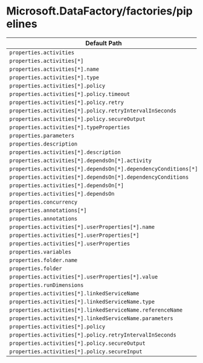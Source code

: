 # Microsoft.DataFactory/factories/pipelines

| Default Path | Alias |
|---|---|
| `properties.activities` | `Microsoft.DataFactory/factories/pipelines/activities` |
| `properties.activities[*]` | `Microsoft.DataFactory/factories/pipelines/activities[*]` |
| `properties.activities[*].name` | `Microsoft.DataFactory/factories/pipelines/activities[*].name` |
| `properties.activities[*].type` | `Microsoft.DataFactory/factories/pipelines/activities[*].type` |
| `properties.activities[*].policy` | `Microsoft.DataFactory/factories/pipelines/activities[*].policy` |
| `properties.activities[*].policy.timeout` | `Microsoft.DataFactory/factories/pipelines/activities[*].policy.timeout` |
| `properties.activities[*].policy.retry` | `Microsoft.DataFactory/factories/pipelines/activities[*].policy.retry` |
| `properties.activities[*].policy.retryIntervalInSeconds` | `Microsoft.DataFactory/factories/pipelines/activities[*].policy.retryIntervalInSeconds` |
| `properties.activities[*].policy.secureOutput` | `Microsoft.DataFactory/factories/pipelines/activities[*].policy.secureOutput` |
| `properties.activities[*].typeProperties` | `Microsoft.DataFactory/factories/pipelines/activities[*].typeProperties` |
| `properties.parameters` | `Microsoft.DataFactory/factories/pipelines/parameters` |
| `properties.description` | `Microsoft.DataFactory/factories/pipelines/description` |
| `properties.activities[*].description` | `Microsoft.DataFactory/factories/pipelines/activities[*].description` |
| `properties.activities[*].dependsOn[*].activity` | `Microsoft.DataFactory/factories/pipelines/activities[*].dependsOn[*].activity` |
| `properties.activities[*].dependsOn[*].dependencyConditions[*]` | `Microsoft.DataFactory/factories/pipelines/activities[*].dependsOn[*].dependencyConditions[*]` |
| `properties.activities[*].dependsOn[*].dependencyConditions` | `Microsoft.DataFactory/factories/pipelines/activities[*].dependsOn[*].dependencyConditions` |
| `properties.activities[*].dependsOn[*]` | `Microsoft.DataFactory/factories/pipelines/activities[*].dependsOn[*]` |
| `properties.activities[*].dependsOn` | `Microsoft.DataFactory/factories/pipelines/activities[*].dependsOn` |
| `properties.concurrency` | `Microsoft.DataFactory/factories/pipelines/concurrency` |
| `properties.annotations[*]` | `Microsoft.DataFactory/factories/pipelines/annotations[*]` |
| `properties.annotations` | `Microsoft.DataFactory/factories/pipelines/annotations` |
| `properties.activities[*].userProperties[*].name` | `Microsoft.DataFactory/factories/pipelines/activities[*].userProperties[*].name` |
| `properties.activities[*].userProperties[*]` | `Microsoft.DataFactory/factories/pipelines/activities[*].userProperties[*]` |
| `properties.activities[*].userProperties` | `Microsoft.DataFactory/factories/pipelines/activities[*].userProperties` |
| `properties.variables` | `Microsoft.DataFactory/factories/pipelines/variables` |
| `properties.folder.name` | `Microsoft.DataFactory/factories/pipelines/folder.name` |
| `properties.folder` | `Microsoft.DataFactory/factories/pipelines/folder` |
| `properties.activities[*].userProperties[*].value` | `Microsoft.DataFactory/factories/pipelines/activities[*].userProperties[*].value` |
| `properties.runDimensions` | `Microsoft.DataFactory/factories/pipelines/runDimensions` |
| `properties.activities[*].linkedServiceName` | `Microsoft.DataFactory/factories/pipelines/activities[*].Execution.linkedServiceName` |
| `properties.activities[*].linkedServiceName.type` | `Microsoft.DataFactory/factories/pipelines/activities[*].Execution.linkedServiceName.type` |
| `properties.activities[*].linkedServiceName.referenceName` | `Microsoft.DataFactory/factories/pipelines/activities[*].Execution.linkedServiceName.referenceName` |
| `properties.activities[*].linkedServiceName.parameters` | `Microsoft.DataFactory/factories/pipelines/activities[*].Execution.linkedServiceName.parameters` |
| `properties.activities[*].policy` | `Microsoft.DataFactory/factories/pipelines/activities[*].Execution.policy` |
| `properties.activities[*].policy.retryIntervalInSeconds` | `Microsoft.DataFactory/factories/pipelines/activities[*].Execution.policy.retryIntervalInSeconds` |
| `properties.activities[*].policy.secureOutput` | `Microsoft.DataFactory/factories/pipelines/activities[*].Execution.policy.secureOutput` |
| `properties.activities[*].policy.secureInput` | `Microsoft.DataFactory/factories/pipelines/activities[*].Execution.policy.secureInput` |

